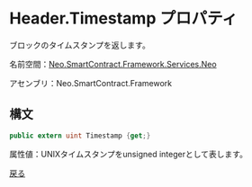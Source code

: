# Header.Timestamp プロパティ

ブロックのタイムスタンプを返します。

名前空間：[Neo.SmartContract.Framework.Services.Neo](../../neo.md)

アセンブリ：Neo.SmartContract.Framework

## 構文

```c#
public extern uint Timestamp {get;}
```

属性値：UNIXタイムスタンプをunsigned integerとして表します。



[戻る](../header.md)
